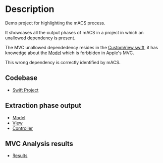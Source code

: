 
# Description

Demo project for highlighting the mACS process.

It showcases all the output phases of mACS in a project in which an unallowed dependency is present.

The MVC unallowed dependedency resides in the [CustomView.swift](https://github.com/dobreandl/wrong-dependencies-example/blob/master/demoWrongDependencies/demoWrongDependencies/View/View.swift), it has knowedge about the [Model](https://github.com/dobreandl/wrong-dependencies-example/blob/master/demoWrongDependencies/demoWrongDependencies/Model/Model.swift) which is forbbiden in Apple's MVC.

This wrong dependency is correctly identified by mACS.

## Codebase

* [Swift Project](https://github.com/dobreandl/wrong-dependencies-example/tree/master/demoWrongDependencies)

## Extraction phase output

* [Model](https://github.com/dobreandl/wrong-dependencies-example/blob/master/demoWrongDependencies/json/model.json)
* [View](https://github.com/dobreandl/wrong-dependencies-example/blob/master/demoWrongDependencies/json/view.json)
* [Controller](https://github.com/dobreandl/wrong-dependencies-example/blob/master/demoWrongDependencies/json/view_controller.json)

## MVC Analysis results

* [Results](https://github.com/dobreandl/wrong-dependencies-example/blob/master/demoWrongDependencies/results/Screenshot%202020-03-14%20at%2012.28.27.png)


